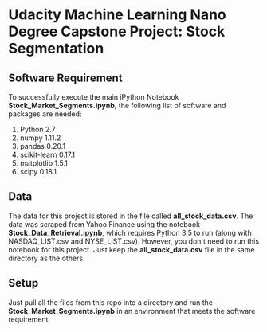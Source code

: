 # Udacity Machine Learning Nano Degree Capstone Project: Stock Segmentation

## Software Requirement
To successfully execute the main iPython Notebook **Stock_Market_Segments.ipynb**, the following list of software and packages are needed:
1. Python 2.7
2. numpy 1.11.2
3. pandas 0.20.1
4. scikit-learn 0.17.1
5. matplotlib 1.5.1
6. scipy 0.18.1

## Data
The data for this project is stored in the file called **all_stock_data.csv**. The data was scraped from Yahoo Finance using the notebook **Stock_Data_Retrieval.ipynb**, which requires Python 3.5 to run (along with NASDAQ_LIST.csv and NYSE_LIST.csv). However, you don't need to run this notebook for this project. Just keep the **all_stock_data.csv** file in the same directory as the others.

## Setup
Just pull all the files from this repo into a directory and run the **Stock_Market_Segments.ipynb** in an environment that meets the software requirement.
